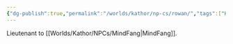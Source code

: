 ```yaml
---
{"dg-publish":true,"permalink":"/worlds/kathor/np-cs/rowan/","tags":["Kathor"]}
---
```


Lieutenant to [[Worlds/Kathor/NPCs/MindFang\|MindFang]].


